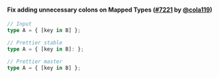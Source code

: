 #### Fix adding unnecessary colons on Mapped Types ([#7221](https://github.com/prettier/prettier/pull/7221) by [@cola119](https://github.com/cola119))

<!-- prettier-ignore -->
```ts
// Input
type A = { [key in B] };

// Prettier stable
type A = { [key in B]: };

// Prettier master
type A = { [key in B] };
```
